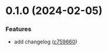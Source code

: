 # 0.1.0 (2024-02-05)


### Features

* add changelog ([c759660](https://github.com/hardi-desai/greetings-ci/commit/c7596608287cefd96bbe89fed0695553436e02b8))



